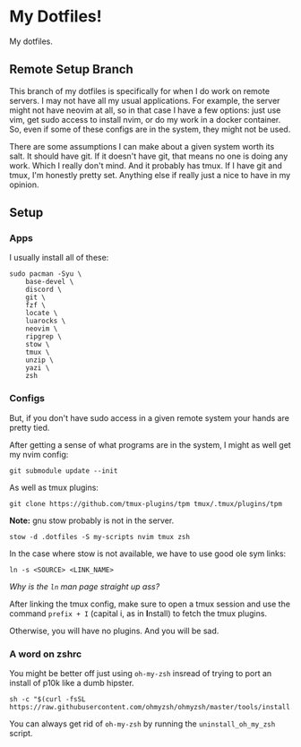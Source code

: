 # My Dotfiles! 
My dotfiles.

## Remote Setup Branch
This branch of my dotfiles is specifically for when I do work on remote servers.
I may not have all my usual applications.
For example, the server might not have neovim at all, so in that case I have a few options: just use vim, get sudo access to install nvim, or do my work in a docker container.
So, even if some of these configs are in the system, they might not be used.

There are some assumptions I can make about a given system worth its salt.
It should have git.
If it doesn't have git, that means no one is doing any work. Which I really don't mind.
And it probably has tmux. If I have git and tmux, I'm honestly pretty set.
Anything else if really just a nice to have in my opinion.

## Setup
### Apps
I usually install all of these:
```
sudo pacman -Syu \
	base-devel \
    discord \
    git \
    fzf \
    locate \
    luarocks \
    neovim \
    ripgrep \
    stow \
    tmux \
    unzip \
    yazi \
    zsh
```

### Configs
But, if you don't have sudo access in a given remote system your hands are pretty tied.

After getting a sense of what programs are in the system, I might as well get my nvim config:
```
git submodule update --init
```

As well as tmux plugins:
```
git clone https://github.com/tmux-plugins/tpm tmux/.tmux/plugins/tpm
```

**Note:** gnu stow probably is not in the server.
```
stow -d .dotfiles -S my-scripts nvim tmux zsh
```

In the case where stow is not available, we have to use good ole sym links:
```
ln -s <SOURCE> <LINK_NAME>
```
*Why is the `ln` man page straight up ass?*

After linking the tmux config, make sure to open a tmux session and use the command `prefix + I` (capital i, as in **I**nstall) to fetch the tmux plugins.

Otherwise, you will have no plugins. And you will be sad.

### A word on zshrc
You might be better off just using `oh-my-zsh` insread of trying to port an install of p10k like a dumb hipster.

```
sh -c "$(curl -fsSL https://raw.githubusercontent.com/ohmyzsh/ohmyzsh/master/tools/install.sh)"
```

You can always get rid of `oh-my-zsh` by running the `uninstall_oh_my_zsh` script.


